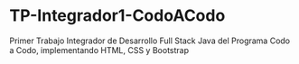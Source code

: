 # TP-Integrador1-CodoACodo
Primer Trabajo Integrador de Desarrollo Full Stack Java del Programa Codo a Codo, implementando HTML, CSS y Bootstrap
